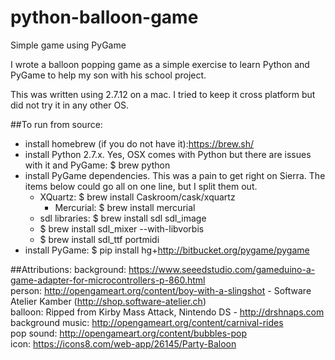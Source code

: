 # python-balloon-game
Simple game using PyGame

I wrote a balloon popping game as a simple exercise to learn Python and PyGame to help my son with his school project.

This was written using 2.7.12 on a mac.  I tried to keep it cross platform but did not try it in any other OS.

##To run from source:
* install homebrew (if you do not have it):https://brew.sh/ 
* install Python 2.7.x.  Yes, OSX comes with Python but there are issues with it and PyGame: $ brew python
* install PyGame dependencies.  This was a pain to get right on Sierra. The items below could go all on one line, but I split them out.
   * XQuartz: $ brew install Caskroom/cask/xquartz
     * Mercurial: $ brew install mercurial
    * sdl libraries: $ brew install sdl sdl_image 
    * $ brew install sdl_mixer --with-libvorbis
    * $ brew install sdl_ttf portmidi
* install PyGame: $ pip install hg+http://bitbucket.org/pygame/pygame

##Attributions: 
background: https://www.seeedstudio.com/gameduino-a-game-adapter-for-microcontrollers-p-860.html    
person: http://opengameart.org/content/boy-with-a-slingshot - Software Atelier Kamber (http://shop.software-atelier.ch)   
balloon: Ripped from Kirby Mass Attack, Nintendo DS - http://drshnaps.com    
background music: http://opengameart.org/content/carnival-rides   
pop sound: http://opengameart.org/content/bubbles-pop    
icon: https://icons8.com/web-app/26145/Party-Baloon   

